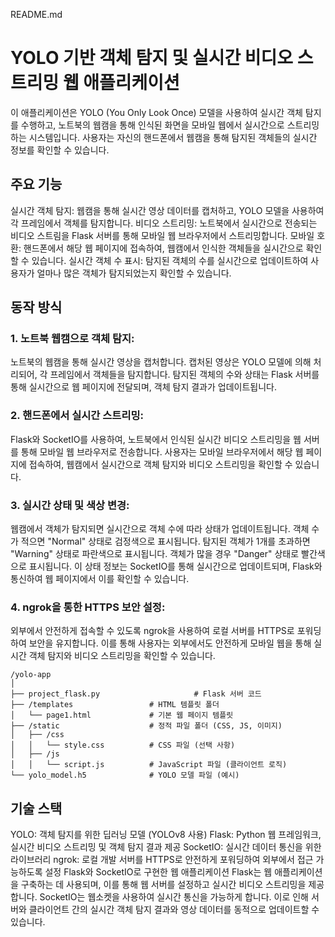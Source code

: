 README.md
# YOLO 기반 객체 탐지 및 실시간 비디오 스트리밍 웹 애플리케이션
이 애플리케이션은 YOLO (You Only Look Once) 모델을 사용하여 실시간 객체 탐지를 수행하고, 노트북의 웹캠을 통해 인식된 화면을 모바일 웹에서 실시간으로 스트리밍하는 시스템입니다. 사용자는 자신의 핸드폰에서 웹캠을 통해 탐지된 객체들의 실시간 정보를 확인할 수 있습니다.


## 주요 기능
실시간 객체 탐지: 웹캠을 통해 실시간 영상 데이터를 캡처하고, YOLO 모델을 사용하여 각 프레임에서 객체를 탐지합니다.
비디오 스트리밍: 노트북에서 실시간으로 전송되는 비디오 스트림을 Flask 서버를 통해 모바일 웹 브라우저에서 스트리밍합니다.
모바일 호환: 핸드폰에서 해당 웹 페이지에 접속하여, 웹캠에서 인식한 객체들을 실시간으로 확인할 수 있습니다.
실시간 객체 수 표시: 탐지된 객체의 수를 실시간으로 업데이트하여 사용자가 얼마나 많은 객체가 탐지되었는지 확인할 수 있습니다.

## 동작 방식
### 1. 노트북 웹캠으로 객체 탐지:

노트북의 웹캠을 통해 실시간 영상을 캡처합니다.
캡처된 영상은 YOLO 모델에 의해 처리되어, 각 프레임에서 객체들을 탐지합니다.
탐지된 객체의 수와 상태는 Flask 서버를 통해 실시간으로 웹 페이지에 전달되며, 객체 탐지 결과가 업데이트됩니다.

### 2. 핸드폰에서 실시간 스트리밍:

Flask와 SocketIO를 사용하여, 노트북에서 인식된 실시간 비디오 스트리밍을 웹 서버를 통해 모바일 웹 브라우저로 전송합니다.
사용자는 모바일 브라우저에서 해당 웹 페이지에 접속하여, 웹캠에서 실시간으로 객체 탐지와 비디오 스트리밍을 확인할 수 있습니다.

### 3. 실시간 상태 및 색상 변경:

웹캠에서 객체가 탐지되면 실시간으로 객체 수에 따라 상태가 업데이트됩니다.
객체 수가 적으면 "Normal" 상태로 검정색으로 표시됩니다.
탐지된 객체가 1개를 초과하면 "Warning" 상태로 파란색으로 표시됩니다.
객체가 많을 경우 "Danger" 상태로 빨간색으로 표시됩니다.
이 상태 정보는 SocketIO를 통해 실시간으로 업데이트되며, Flask와 통신하여 웹 페이지에서 이를 확인할 수 있습니다.

### 4. ngrok을 통한 HTTPS 보안 설정:
외부에서 안전하게 접속할 수 있도록 ngrok을 사용하여 로컬 서버를 HTTPS로 포워딩하여 보안을 유지합니다.
이를 통해 사용자는 외부에서도 안전하게 모바일 웹을 통해 실시간 객체 탐지와 비디오 스트리밍을 확인할 수 있습니다.

```
/yolo-app
│
├── project_flask.py                     # Flask 서버 코드
├── /templates                 # HTML 템플릿 폴더
│   └── page1.html             # 기본 웹 페이지 템플릿
├── /static                    # 정적 파일 폴더 (CSS, JS, 이미지)
│   ├── /css
│   │   └── style.css          # CSS 파일 (선택 사항)
│   ├── /js
│   │   └── script.js          # JavaScript 파일 (클라이언트 로직)
└── yolo_model.h5              # YOLO 모델 파일 (예시)
```

## 기술 스택
YOLO: 객체 탐지를 위한 딥러닝 모델 (YOLOv8 사용)
Flask: Python 웹 프레임워크, 실시간 비디오 스트리밍 및 객체 탐지 결과 제공
SocketIO: 실시간 데이터 통신을 위한 라이브러리
ngrok: 로컬 개발 서버를 HTTPS로 안전하게 포워딩하여 외부에서 접근 가능하도록 설정
Flask와 SocketIO로 구현한 웹 애플리케이션
Flask는 웹 애플리케이션을 구축하는 데 사용되며, 이를 통해 웹 서버를 설정하고 실시간 비디오 스트리밍을 제공합니다.
SocketIO는 웹소켓을 사용하여 실시간 통신을 가능하게 합니다. 이로 인해 서버와 클라이언트 간의 실시간 객체 탐지 결과와 영상 데이터를 동적으로 업데이트할 수 있습니다.
